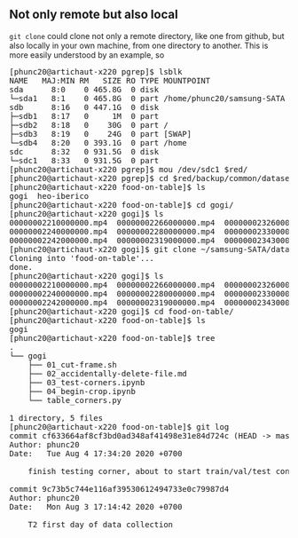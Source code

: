 





## Not only remote but also local
<code>git clone</code> could clone not only a remote directory, like one from github, but also locally in your own machine, from one directory to another.
This is more easily understood by an example, so
<pre>
[phunc20@artichaut-x220 pgrep]$ lsblk
NAME   MAJ:MIN RM   SIZE RO TYPE MOUNTPOINT
sda      8:0    0 465.8G  0 disk
└─sda1   8:1    0 465.8G  0 part /home/phunc20/samsung-SATA
sdb      8:16   0 447.1G  0 disk
├─sdb1   8:17   0     1M  0 part
├─sdb2   8:18   0    30G  0 part /
├─sdb3   8:19   0    24G  0 part [SWAP]
└─sdb4   8:20   0 393.1G  0 part /home
sdc      8:32   0 931.5G  0 disk
└─sdc1   8:33   0 931.5G  0 part
[phunc20@artichaut-x220 pgrep]$ mou /dev/sdc1 $red/
[phunc20@artichaut-x220 pgrep]$ cd $red/backup/common/datasets/food-on-table
[phunc20@artichaut-x220 food-on-table]$ ls
gogi  heo-iberico
[phunc20@artichaut-x220 food-on-table]$ cd gogi/
[phunc20@artichaut-x220 gogi]$ ls
00000002210000000.mp4  00000002266000000.mp4  00000002326000000.mp4  00000002359000000.mp4
00000002240000000.mp4  00000002280000000.mp4  00000002330000000.mp4  00000002390000000.mp4
00000002242000000.mp4  00000002319000000.mp4  00000002343000000.mp4
[phunc20@artichaut-x220 gogi]$ git clone ~/samsung-SATA/datasets/food-on-table/
Cloning into 'food-on-table'...
done.
[phunc20@artichaut-x220 gogi]$ ls
00000002210000000.mp4  00000002266000000.mp4  00000002326000000.mp4  00000002359000000.mp4
00000002240000000.mp4  00000002280000000.mp4  00000002330000000.mp4  00000002390000000.mp4
00000002242000000.mp4  00000002319000000.mp4  00000002343000000.mp4  food-on-table
[phunc20@artichaut-x220 gogi]$ cd food-on-table/
[phunc20@artichaut-x220 food-on-table]$ ls
gogi
[phunc20@artichaut-x220 food-on-table]$ tree
.
└── gogi
    ├── 01_cut-frame.sh
    ├── 02_accidentally-delete-file.md
    ├── 03_test-corners.ipynb
    ├── 04_begin-crop.ipynb
    └── table_corners.py

1 directory, 5 files
[phunc20@artichaut-x220 food-on-table]$ git log
commit cf633664af8cf3bd0ad348af41498e31e84d724c (HEAD -> master, origin/master, origin/HEAD)
Author: phunc20 <wucf20@gmail.com>
Date:   Tue Aug 4 17:34:20 2020 +0700

    finish testing corner, about to start train/val/test construction

commit 9c73b5c744e116af39530612494733e0c79987d4
Author: phunc20 <wucf20@gmail.com>
Date:   Mon Aug 3 17:14:42 2020 +0700

    T2 first day of data collection
</pre>




